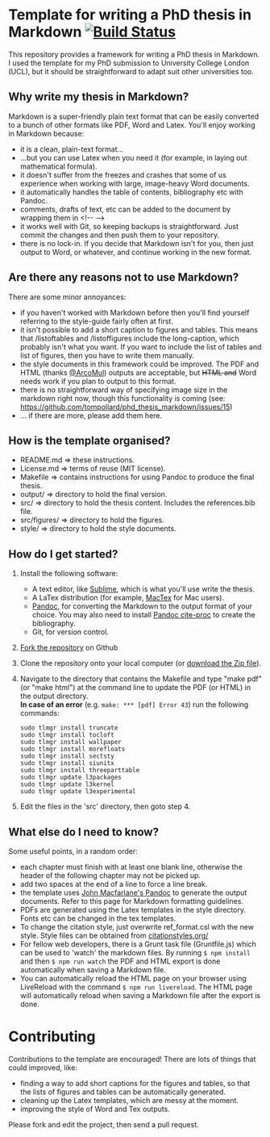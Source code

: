 # Template for writing a PhD thesis in Markdown [![Build Status](https://travis-ci.org/tompollard/phd_thesis_markdown.svg?branch=master)](https://travis-ci.org/tompollard/phd_thesis_markdown)

This repository provides a framework for writing a PhD thesis in Markdown. I used the template for my PhD submission to University College London (UCL), but it should be straightforward to adapt suit other universities too.

## Why write my thesis in Markdown?

Markdown is a super-friendly plain text format that can be easily converted to a bunch of other formats like PDF, Word and Latex. You'll enjoy working in Markdown because:
- it is a clean, plain-text format...
- ...but you can use Latex when you need it (for example, in laying out mathematical formula).
- it doesn't suffer from the freezes and crashes that some of us experience when working with large, image-heavy Word documents.
- it automatically handles the table of contents, bibliography etc with Pandoc.
- comments, drafts of text, etc can be added to the document by wrapping them in &lt;!--  --&gt;
- it works well with Git, so keeping backups is straightforward. Just commit the changes and then push them to your repository.
- there is no lock-in. If you decide that Markdown isn't for you, then just output to Word, or whatever, and continue working in the new format.

## Are there any reasons not to use Markdown?

There are some minor annoyances:
- if you haven't worked with Markdown before then you'll find yourself referring to the style-guide fairly often at first.
- it isn't possible to add a short caption to figures and tables. This means that /listoftables and /listoffigures include the long-caption, which probably isn't what you want. If you want to include the list of tables and list of figures, then you have to write them manually.
- the style documents in this framework could be improved. The PDF and HTML (thanks [@ArcoMul](https://github.com/ArcoMul)) outputs are acceptable, but ~~HTML and~~ Word needs work if you plan to output to this format.
- there is no straightforward way of specifying image size in the markdown right now, though this functionality is coming (see: https://github.com/tompollard/phd_thesis_markdown/issues/15)
- ... if there are more, please add them here.

## How is the template organised?

- README.md => these instructions.
- License.md => terms of reuse (MIT license).
- Makefile => contains instructions for using Pandoc to produce the final thesis.
- output/ => directory to hold the final version.
- src/ => directory to hold the thesis content. Includes the references.bib file.
- src/figures/ => directory to hold the figures.
- style/ => directory to hold the style documents.

## How do I get started?

1. Install the following software:
    - A text editor, like [Sublime](https://www.sublimetext.com/), which is what you'll use write the thesis.  
    - A LaTex distribution (for example, [MacTex](https://tug.org/mactex/) for Mac users).
    - [Pandoc](http://johnmacfarlane.net/pandoc), for converting the Markdown to the output format of your choice.  You may also need to install [Pandoc cite-proc](http://pandoc.org/demo/example19/Extension-citations.html) to create the bibliography.
    - Git, for version control.
2. [Fork the repository](https://github.com/tompollard/phd_thesis_markdown/fork) on Github  
3. Clone the repository onto your local computer (or [download the Zip file](https://github.com/tompollard/phd_thesis_markdown/archive/master.zip)).  
4. Navigate to the directory that contains the Makefile and type "make pdf" (or "make html") at the command line to update the PDF (or HTML) in the output directory.  
**In case of an error** (e.g. `make: *** [pdf] Error 43`) run the following commands:  
    ```
    sudo tlmgr install truncate
    sudo tlmgr install tocloft
    sudo tlmgr install wallpaper
    sudo tlmgr install morefloats
    sudo tlmgr install sectsty
    sudo tlmgr install siunitx
    sudo tlmgr install threeparttable
    sudo tlmgr update l3packages
    sudo tlmgr update l3kernel
    sudo tlmgr update l3experimental
    ```
    
5. Edit the files in the 'src' directory, then goto step 4.  

## What else do I need to know?

Some useful points, in a random order:
- each chapter must finish with at least one blank line, otherwise the header of the following chapter may not be picked up.
- add two spaces at the end of a line to force a line break.
- the template uses [John Macfarlane's Pandoc](http://johnmacfarlane.net/pandoc/README.html) to generate the output documents. Refer to this page for Markdown formatting guidelines.
- PDFs are generated using the Latex templates in the style directory. Fonts etc can be changed in the tex templates.
- To change the citation style, just overwrite ref_format.csl with the new style. Style files can be obtained from [citationstyles.org/](http://citationstyles.org/)
- For fellow web developers, there is a Grunt task file (Gruntfile.js) which can be used to 'watch' the markdown files. By running `$ npm install` and then `$ npm run watch` the PDF and HTML export is done automatically when saving a Markdown file.
- You can automatically reload the HTML page on your browser using LiveReload with the command `$ npm run livereload`. The HTML page will automatically reload when saving a Markdown file after the export is done.

# Contributing

Contributions to the template are encouraged! There are lots of things that could improved, like:
- finding a way to add short captions for the figures and tables, so that the lists of figures and tables can be automatically generated.
- cleaning up the Latex templates, which are messy at the moment.
- improving the style of Word and Tex outputs.

Please fork and edit the project, then send a pull request.
